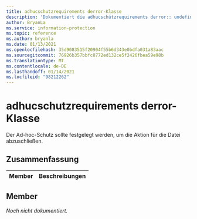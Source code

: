 ```yaml
---
title: adhucschutzrequirements derror-Klasse
description: 'Dokumentiert die adhucschützrequirements derror:: undefinierte-Klasse des MIP-SDKs (Microsoft Information Protection).'
author: BryanLa
ms.service: information-protection
ms.topic: reference
ms.author: bryanla
ms.date: 01/13/2021
ms.openlocfilehash: 35d9083515f20904f55b6d343e0bdfa031a83aac
ms.sourcegitcommit: 76926b357bbfc8772ed132ce5f2426fbea59e98b
ms.translationtype: MT
ms.contentlocale: de-DE
ms.lasthandoff: 01/14/2021
ms.locfileid: "98212262"
---
```

# <a name="class-adhocprotectionrequirederror"></a>adhucschutzrequirements derror-Klasse 
Der Ad-hoc-Schutz sollte festgelegt werden, um die Aktion für die Datei abzuschließen.
  
## <a name="summary"></a>Zusammenfassung
 Member                        | Beschreibungen                                
--------------------------------|---------------------------------------------
  
## <a name="members"></a>Member
_Noch nicht dokumentiert._
